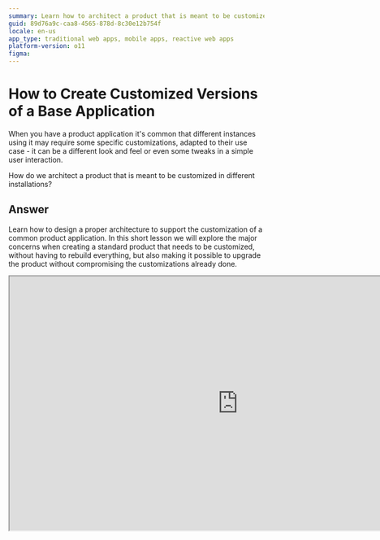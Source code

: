 ```yaml
---
summary: Learn how to architect a product that is meant to be customized in different installations
guid: 89d76a9c-caa8-4565-878d-8c30e12b754f
locale: en-us
app_type: traditional web apps, mobile apps, reactive web apps
platform-version: o11
figma:
---
```


# How to Create Customized Versions of a Base Application

When you have a product application it's common that different instances using it may require some specific customizations, adapted to their use case - it can be a different look and feel or even some tweaks in a simple user interaction.

How do we architect a product that is meant to be customized in different installations?

## Answer

Learn how to design a proper architecture to support the customization of a common product application. In this short lesson we will explore the major concerns when creating a standard product that needs to be customized, without having to rebuild everything, but also making it possible to upgrade the product without compromising the customizations already done.

<iframe markdown="1" width="900" height="500"
src="https://www.youtube.com/embed/IXiY_pcMpjQ">
</iframe>
